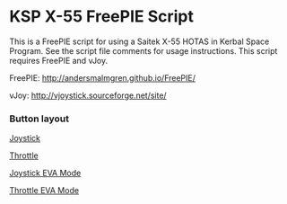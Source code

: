 # KSP X-55 FreePIE Script

This is a FreePIE script for using a Saitek X-55 HOTAS in Kerbal Space Program. See the script file comments for usage instructions. This script requires FreePIE and vJoy.

FreePIE: http://andersmalmgren.github.io/FreePIE/

vJoy: http://vjoystick.sourceforge.net/site/

### Button layout

[Joystick](x55_stick.png)

[Throttle](x55_throttle.png)

[Joystick EVA Mode](x55_stick_eva.png)

[Throttle EVA Mode](x55_throttle_eva.png)